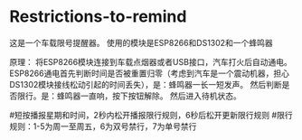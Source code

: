 # Restrictions-to-remind

这是一个车载限号提醒器。
使用的模块是ESP8266和DS1302和一个蜂鸣器

原理：
将ESP8266模块连接到车载点烟器或者USB接口，汽车打火后自动通电。
ESP8266通电首先判断时间是否被重置归零（考虑到汽车是一个震动机器，担心DS1302模块接线松动引起的时间丢失），是：蜂鸣器一长一短发声。
然后判断是否限行。是：蜂鸣器一直响，按下按钮解除。
然后进入待机状态。

#短按播报星期和时间，2秒内松开播报限行规则，6秒后松开更新限行规则
#限行规则：1-5为周一至周五，6为双号禁行，7为单号禁行

